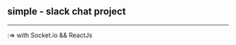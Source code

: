 ## simple - slack chat project

----------------------------------------

:=> with Socket.io && ReactJs